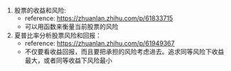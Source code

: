 1. 股票的收益和风险:
   * reference: https://zhuanlan.zhihu.com/p/61833715
   * 可以用函数来衡量当前股票的风险
2. 夏普比率分析股票风险和回报：
   * reference: https://zhuanlan.zhihu.com/p/61949367
   * 不仅要看收益回报，而且要把承担的风险考虑进去。追求同等风险下收益最大，或者同等收益下风险最小
